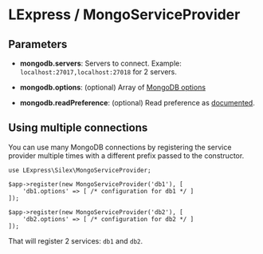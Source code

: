 LExpress / MongoServiceProvider
===============================

Parameters
-------------

 * **mongodb.servers**: Servers to connect. 
   Example: `localhost:27017,localhost:27018` for 2 servers.

 * **mongodb.options**: (optional) Array of [MongoDB options](http://www.php.net/manual/en/mongoclient.construct.php)

 * **mongodb.readPreference**: (optional) Read preference as [documented](http://docs.mongodb.org/manual/core/read-preference/#read-preference-modes).


Using multiple connections
--------------------------

You can use many MongoDB connections by registering the service provider multiple times
with a different prefix passed to the constructor.

    use LExpress\Silex\MongoServiceProvider;

    $app->register(new MongoServiceProvider('db1'), [
        'db1.options' => [ /* configuration for db1 */ ]
    ]);

    $app->register(new MongoServiceProvider('db2'), [
        'db2.options' => [ /* configuration for db2 */ ]
    ]);

That will register 2 services: `db1` and `db2`.
